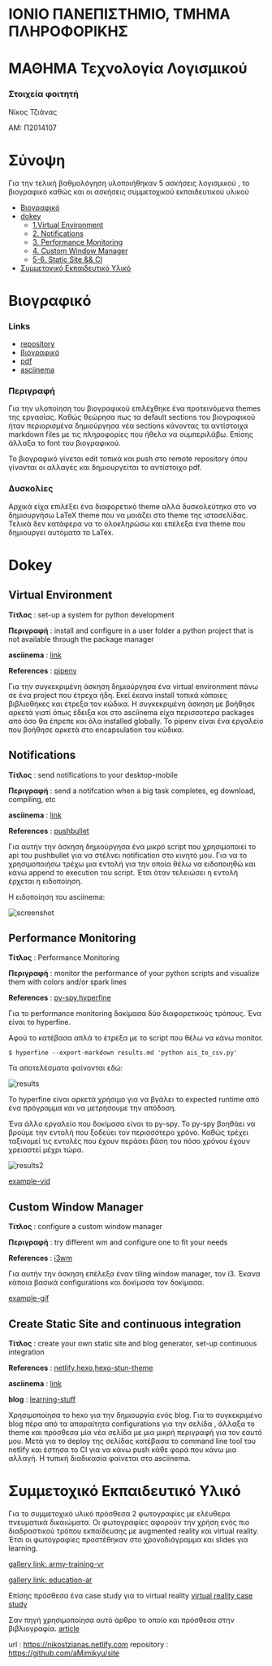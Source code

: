 # ΙΟΝΙΟ ΠΑΝΕΠΙΣΤΗΜΙΟ, ΤΜΗΜΑ ΠΛΗΡΟΦΟΡΙΚΗΣ
# ΜΑΘΗΜΑ Τεχνολογία Λογισμικού

### Στοιχεία φοιτητή

Νίκος Τζιάνας

ΑΜ: Π2014107


# Σύνοψη

Για την τελική βαθμολόγηση υλοποιήθηκαν 5 ασκήσεις λογισμικού , το βιογραφικό καθώς και οι ασκήσεις συμμετοχικού εκπαιδευτικού υλικού


- [Βιογραφικό](#βιογραφικό)
- [dokey](#dokey)
  - [1.Virtual Environment](#virtual-environment)
  - [2. Notifications](#notifications)  
  - [3. Performance Monitoring](#performance-monitoring)  
  - [4. Custom Window Manager](#custom-window-manager)  
  - [5-6. Static Site && CI](#create-static-site-and-continuous-integration)
- [Συμμετοχικό Εκπαιδευτικό Υλικό](#συμμετοχικό-εκπαιδευτικό-υλικό)
 






# Βιογραφικό

### Links

- [repository](https://github.com/aMimikyu/simple-cv)
- [βιογραφικό](https://amimikyu.github.io/simple-cv/)
- [pdf](https://amimikyu.github.io/simple-cv/nikos-tzianas-cv.pdf)
- [asciinema](https://asciinema.org/a/885P8rQP7OzpKlueZNWHye4Vq)

### Περιγραφή
Για την υλοποίηση του βιογραφικού επιλέχθηκε ένα προτεινόμενα themes της εργασίας.
Καθώς θεώρησα πως τα default sections του βιογραφικού ήταν περιορισμένα δημιούργησα νέα sections κάνοντας τα αντίστοιχα markdown files με τις πληροφορίες που ήθελα να συμπεριλάβω.
Επίσης άλλαξα το font του βιογραφικού.

Το βιογραφικό γίνεται edit τοπικά και push στο remote repository όπου γίνονται οι αλλαγές και δημιουργείται το αντίστοιχο pdf. 

### Δυσκολίες

Αρχικά είχα επιλέξει ένα διαφορετικό theme αλλά δυσκολεύτηκα στο να δημιουργήσω LaTeX theme που να μοιάζει στο theme της ιστοσελίδας.
Τελικά δεν κατάφερα να το ολοκληρώσω και επέλεξα ένα theme που δημιουργεί αυτόματα το LaTex.

# Dokey

## Virtual Environment

**Τίτλος** : set-up a system for python development

**Περιγραφή** : install and configure in a user folder a python project that is not available through the package manager	

**asciinema** : [link](https://asciinema.org/a/JwqeEQvIJ18mt319x0CEKkUV0)

**References** : [pipenv](https://github.com/pypa/pipenv)

Για την συγκεκριμένη άσκηση δημιούργησα ένα virtual environment πάνω σε ένα project που έτρεχα ήδη.
Εκεί έκανα install τοπικά κάποιες βιβλιοθήκες και έτρεξα τον κώδικα.
Η συγκεκριμένη άσκηση με βοήθησε αρκετά γιατί όπως έδειξα και στο asciinema είχα περισσοτερα packages από όσο θα έπρεπε και όλα installed globally.
Το pipenv είναι ένα εργαλείο που βοήθησε αρκετά στο encapsulation του κώδικα.

## Notifications

**Τίτλος** : send notifications to your desktop-mobile	

**Περιγραφή** : send a notifcation when a big task completes, eg download, compiling, etc		

**asciinema** : [link](https://asciinema.org/a/JwqeEQvIJ18mt319x0CEKkUV0)

**References** : [pushbullet](https://docs.pushbullet.com/)


Για αυτήν την άσκηση δημιούργησα ένα μικρό script που χρησιμοποιεί το api του pushbullet για να στέλνει notification στο κινητό μου.
Για να το χρησιμοποιήσω τρέχω μια εντολή για την οποία θέλω να ειδοποιηθώ και κάνω append το execution του script. Έτσι όταν τελειώσει η εντολή έρχεται η ειδοποίηση.

Η ειδοποίηση του asciinema:

![screenshot](https://i.imgur.com/HtRnQti.png)


## Performance Monitoring

**Τίτλος** : Performance Monitoring	

**Περιγραφή** : monitor the performance of your python scripts and visualize them with colors and/or spark lines	

**References** : [py-spy](https://github.com/benfred/py-spy),[hyperfine](https://github.com/sharkdp/hyperfine)

Για το  performance monitoring δοκίμασα δύο διαφορετικούς τρόπους.
Ένα είναι το hyperfine.

Αφού το κατέβασα απλά το έτρεξα με το script που θέλω να κάνω monitor.

```
$ hyperfine --export-markdown results.md 'python ais_to_csv.py'
```

Τα αποτελέσματα φαίνονται εδώ: 

![results](https://i.imgur.com/zGfOumC.png)

Το hyperfine είναι αρκετά χρήσιμο για να βγάλει το expected runtime από ένα πρόγραμμα και να μετρήσουμε την απόδοση. 

Ένα άλλο εργαλείο  που δοκίμασα είναι το py-spy. Το py-spy βοηθάει να βρούμε την εντολή που ξοδεύει τον περισσότερο χρόνο.
Καθώς τρέχει ταξινομεί τις εντολές που έχουν περάσει βάση του πόσο χρόνου έχουν χρειαστεί μέχρι τώρα.


![results2](https://i.imgur.com/sgSSJKY.png)

[example-vid](https://streamable.com/ky8l38)


## Custom Window Manager


**Τίτλος** : configure a custom window manager		

**Περιγραφή** : try different wm and configure one to fit your needs	

**References** : [i3wm](https://i3wm.org/)

Για αυτήν την άσκηση επέλεξα έναν tiling window manager, τον i3.
Έκανα κάποια βασικά configurations και δοκίμασα τον δοκίμασα.

[example-gif](https://imgur.com/vxx1a5X)


## Create Static Site and continuous integration


**Τίτλος** : create your own static site and blog generator,  set-up continuous integration	

**References** : [netlify](https://www.netlify.com/),[hexo](https://hexo.io/),[hexo-stun-theme](https://github.com/liuyib/hexo-theme-stun)

**asciinema** : [link](https://asciinema.org/a/GbMj8NR4i4GVOXSRFs51Bcvwf)

**blog** : [learning-stuff](https://blog-by-mimikyu.netlify.app/)


Χρησιμοποίησα το hexo για την δημιουργία ενός blog.
Για το συγκεκριμένο blog πέρα από τα απαραίτητα configurations για την σελίδα , άλλαξα το theme και πρόσθεσα μία νέα σελίδα με μια μικρή περιγραφή για τον εαυτό μου. Μετά για το deploy της σελίδας κατέβασα το command line tool του netlify και έστησα το CI για να κάνω push κάθε φορά που κάνω μια αλλαγή.
Η τυπική διαδικασία φαίνεται στο asciinema.


# Συμμετοχικό Εκπαιδευτικό Υλικό

Για το συμμετοχικό υλικό πρόσθεσα 2 φωτογραφίες με ελέυθερα πνευματικά δικαιώματα.
Οι φωτογραφίες αφορούν την χρήση ενός πιο διαδραστικού τρόπου εκπαίδευσης με augmented reality και virtual reality.
Έτσι οι φωτογραφίες προστέθηκαν στο χρονοδιάγραμμα και slides για learning.

[gallery link: army-training-vr](https://github.com/aMimikyu/site/blob/master/_gallery/army-training-vr.md)

[gallery link: education-ar](https://github.com/aMimikyu/site/blob/master/_gallery/education-ar.md)

Επίσης πρόσθεσα ένα case study για το virtual reality
[virtual reality case study](https://github.com/aMimikyu/site/blob/master/_case-study/virtual-reality.md)

Σαν πηγή χρησιμοποίησα αυτό άρθρο το οποίο και πρόσθεσα στην βιβλιογραφία.
[article](https://www.researchgate.net/publication/251188523_Virtual_reality_and_its_military_utility)

url : https://nikostzianas.netlify.com
repository : https://github.com/aMimikyu/site


